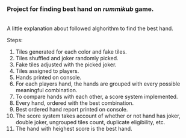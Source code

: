 ### Project for finding best hand on _rummikub_ game.
<br>
A little explanation about followed alghorithm to find the best hand.
<br>

Steps:
1. Tiles generated for each color and fake tiles.
2. Tiles shuffled and joker randomly picked.
3. Fake tiles adjusted with the picked joker.
4. Tiles assigned to players.
5. Hands printed on console.
6. For each players hand, the hands are grouped with every possible meaningful combination.
7. To compare hands with each other, a score system implemented.
8. Every hand, ordered with the best combination.
9. Best ordered hand report printed on console.
8. The score system takes account of whether or not hand has joker, double joker, ungrouped tiles count, duplicate eligibility, etc.
11. The hand with heighest score is the best hand.
